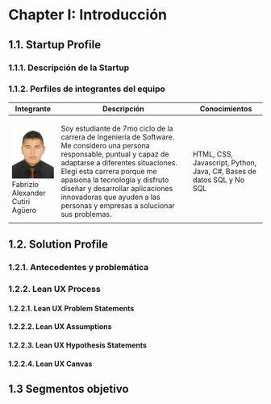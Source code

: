 # Chapter I: Introducción

## 1.1. Startup Profile

### 1.1.1. Descripción de la Startup


### 1.1.2. Perfiles de integrantes del equipo

| Integrante                                                                                       | Descripción                                                                                                                                                                                                                                                                                                                                      | Conocimientos                                                        |
|--------------------------------------------------------------------------------------------------|--------------------------------------------------------------------------------------------------------------------------------------------------------------------------------------------------------------------------------------------------------------------------------------------------------------------------------------------------|----------------------------------------------------------------------|
|                                                                                                  |                                                                                                                                                                                                                                                                                                                                                  |                                                                      |
|                                                                                                  |                                                                                                                                                                                                                                                                                                                                                  |                                                                      |
|                                                                                                  |                                                                                                                                                                                                                                                                                                                                                  |                                                                      |
| ![Foto de Fabrizio](../assets/chapter-I/foto_Fabrizio.png) <br> Fabrizio Alexander Cutiri Agüero | Soy estudiante de 7mo ciclo de la carrera de Ingeniería de Software. Me considero una persona responsable, puntual y capaz de adaptarse a diferentes situaciones. Elegí esta carrera porque me apasiona la tecnología y disfruto diseñar y desarrollar aplicaciones innovadoras que ayuden a las personas y empresas a solucionar sus problemas. | HTML, CSS, Javascript, Python, Java, C#, Bases de datos SQL y No SQL |
|                                                                                                  |                                                                                                                                                                                                                                                                                                                                                  |                                                                      |

## 1.2. Solution Profile

### 1.2.1. Antecedentes y problemática


### 1.2.2. Lean UX Process

#### 1.2.2.1. Lean UX Problem Statements


#### 1.2.2.2. Lean UX Assumptions


#### 1.2.2.3. Lean UX Hypothesis Statements


#### 1.2.2.4. Lean UX Canvas


## 1.3 Segmentos objetivo